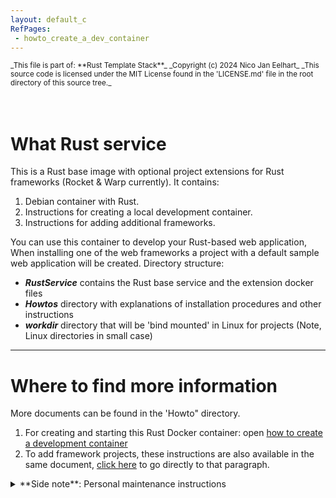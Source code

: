 ```yaml
---
layout: default_c
RefPages:
 - howto_create_a_dev_container
--- 
```


<small>
_This file is part of: **Rust Template Stack**_
_Copyright (c) 2024 Nico Jan Eelhart_
_This source code is licensed under the MIT License found in the  'LICENSE.md' file in the root directory of this source tree._
</small>
<br><br>
<br>

# What Rust service

This is a Rust base image with optional project extensions for Rust frameworks (Rocket & Warp currently). It contains:

1. Debian container with Rust.
1. Instructions for creating a local development container. 
1. Instructions for adding additional frameworks.

You can use this container to develop your Rust-based web application, When installing one of the web frameworks a project with a default sample web application will be created.
Directory structure:

- ***RustService*** contains the Rust base service and the extension docker files
- ***Howtos*** directory with explanations of installation procedures and other instructions         
- ***workdir*** directory that will be 'bind mounted' in Linux for projects (Note, Linux directories in small case)

----

# Where to find more information
More documents can be found in the 'Howto" directory. 
1. For creating and starting this Rust Docker container: open [how to create a development container](./Howtos/howto_create_a_dev_container) 
1. To add framework projects, these instructions are also available in the same document, [click here](./Howtos/howto_create_a_dev_container#add-on_webrocket) to go directly to that paragraph.


<details closed>  
  <summary class="clickable-summary">
  <span  class="summary-icon"></span> 
  **Side note**: Personal maintenance instructions
  </summary> 	<!-- On same line is failure, Don't indent the following Markdown lines!  -->
  
>### Personal maintenance instructions
>The template containers are **maintained** only in the **DTS**. I copy these to a project directory and customize them there for the project. If the customization is generic, I will merge it into the DTS template project
>
> <small style="display: block; margin-bottom: -18px;"><b><i>Personal project structure</i></b></small> 
>
>  <small> **Docker-Template-Stacks (DTS)**</small> | <small> **Project Location** </small> | 
> :-------------- | :-------------------- |
> <small>DTS\PHP Development Template Stack\\ </small> | <small> \Php\Projects\projectX  </small>
> <small>DTS\Rust Template Stack\\ </small> 	| <small> \Rust\Projects\ProjectY </small>
>
><br>
> *Update:*{: style="color: Grey;font-size:13px; "} <small> these template central!</small>
</details>

<br>


<!--
<br><br><br>
# Table of content
* Table of Contents
{:toc}
-->